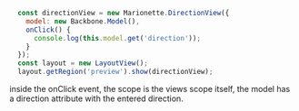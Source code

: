 ```js
  const directionView = new Marionette.DirectionView({
    model: new Backbone.Model(),
    onClick() {
      console.log(this.model.get('direction'));
    }
  });
  const layout = new LayoutView();
  layout.getRegion('preview').show(directionView);
```

inside the onClick event, the scope is the views scope itself,
the model has a direction attribute with the entered direction.